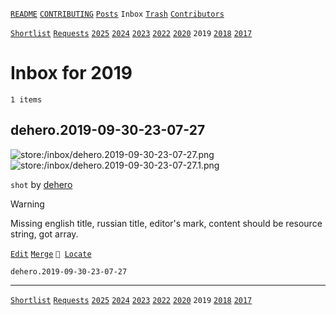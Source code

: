 [`README`](../../README.md) [`CONTRIBUTING`](../../CONTRIBUTING.md) [`Posts`](../posts/index.md) `Inbox` [`Trash`](../trash/index.md) [`Contributors`](../contributors.md)

[`Shortlist`](shortlist.md) [`Requests`](requests.md) [`2025`](index.md) [`2024`](2024.md) [`2023`](2023.md) [`2022`](2022.md) [`2020`](2020.md) `2019` [`2018`](2018.md) [`2017`](2017.md)

# Inbox for 2019

`1 items`

## <span id="dehero.2019-09-30-23-07-27">dehero.2019-09-30-23-07-27</span>

![store:/inbox/dehero.2019-09-30-23-07-27.png](../../assets/previews/inbox/dehero.2019-09-30-23-07-27.avif "dehero.2019-09-30-23-07-27")
![store:/inbox/dehero.2019-09-30-23-07-27.1.png](../../assets/previews/inbox/dehero.2019-09-30-23-07-27.1.avif "dehero.2019-09-30-23-07-27.1")

`shot` by [dehero](../contributors.md#dehero)

> [!WARNING]
> Missing english title, russian title, editor's mark, content should be resource string, got array.

[`Edit`](https://github.com/dehero/mwscr/issues/new?labels=post-editing&amp;template=post-editing.yml&amp;title=dehero.2019-09-30-23-07-27&amp;postContent=store%3A%2Finbox%2Fdehero.2019-09-30-23-07-27.png%0Astore%3A%2Finbox%2Fdehero.2019-09-30-23-07-27.1.png&amp;postTitle=&amp;postTitleRu=&amp;postAuthor=dehero&amp;postType=shot&amp;postEngine=&amp;postAddon=&amp;postTags=&amp;postLocation=&amp;postMark=&amp;postViolation=&amp;postTrash=&amp;postRequest=) [`Merge`](https://github.com/dehero/mwscr/issues/new?labels=post-merging&amp;template=post-merging.yml&amp;title=dehero.2019-09-30-23-07-27&amp;mergeWithIds=) <code>📍 [Locate](https://github.com/dehero/mwscr/issues/new?labels=post-location&template=post-location.yml&title=dehero.2019-09-30-23-07-27&postLocation=)</code>

```
dehero.2019-09-30-23-07-27
```

---

[`Shortlist`](shortlist.md) [`Requests`](requests.md) [`2025`](index.md) [`2024`](2024.md) [`2023`](2023.md) [`2022`](2022.md) [`2020`](2020.md) `2019` [`2018`](2018.md) [`2017`](2017.md)
